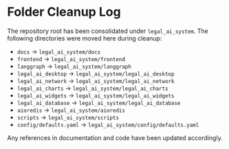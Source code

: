 # Folder Cleanup Log

The repository root has been consolidated under `legal_ai_system`.
The following directories were moved here during cleanup:

- `docs` → `legal_ai_system/docs`
- `frontend` → `legal_ai_system/frontend`
- `langgraph` → `legal_ai_system/langgraph`
- `legal_ai_desktop` → `legal_ai_system/legal_ai_desktop`
- `legal_ai_network` → `legal_ai_system/legal_ai_network`
- `legal_ai_charts` → `legal_ai_system/legal_ai_charts`
- `legal_ai_widgets` → `legal_ai_system/legal_ai_widgets`
- `legal_ai_database` → `legal_ai_system/legal_ai_database`
- `aioredis` → `legal_ai_system/aioredis`
- `scripts` → `legal_ai_system/scripts`
- `config/defaults.yaml` → `legal_ai_system/config/defaults.yaml`

Any references in documentation and code have been updated accordingly.
